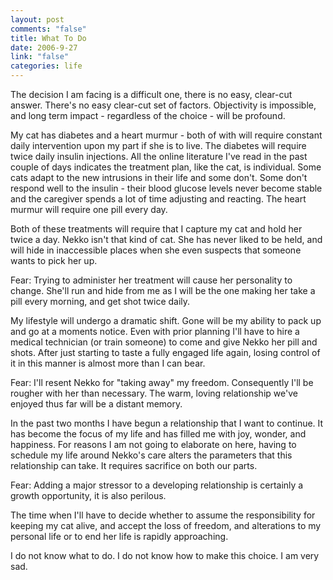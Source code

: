 ```yaml
--- 
layout: post
comments: "false"
title: What To Do
date: 2006-9-27
link: "false"
categories: life
---
```

The decision I am facing is a difficult one, there is no easy, clear-cut answer. There's no easy clear-cut set of factors. Objectivity is impossible, and long term impact - regardless of the choice - will be profound.

My cat has diabetes and a heart murmur - both of with will require constant daily intervention upon my part if she is to live. The diabetes will require twice daily insulin injections. All the online literature I've read in the past couple of days indicates the treatment plan, like the cat, is individual. Some cats adapt to the new intrusions in their life and some don't. Some don't respond well to the insulin - their blood glucose levels never become stable and the caregiver spends a lot of time adjusting and reacting. The heart murmur will require one pill every day.

Both of these treatments will require that I capture my cat and hold her twice a day. Nekko isn't that kind of cat. She has never liked to be held, and will hide in inaccessible places when she even suspects that someone wants to pick her up.

Fear: Trying to administer her treatment will cause her personality to change. She'll run and hide from me as I will be the one making her take a pill every morning, and get shot twice daily.

My lifestyle will undergo a dramatic shift. Gone will be my ability to pack up and go at a moments notice. Even with prior planning I'll have to hire a medical technician (or train someone) to come and give Nekko her pill and shots. After just starting to taste a fully engaged life again, losing control of it in this manner is almost more than I can bear.

Fear: I'll resent Nekko for "taking away" my freedom. Consequently I'll be rougher with her than necessary. The warm, loving relationship we've enjoyed thus far will be a distant memory.

In the past two months I have begun a relationship that I want to continue. It has become the focus of my life and has filled me with joy, wonder, and happiness. For reasons I am not going to elaborate on here, having to schedule my life around Nekko's care alters the parameters that this relationship can take. It requires sacrifice on both our parts.

Fear: Adding a major stressor to a developing relationship is certainly a growth opportunity, it is also perilous.

The time when I'll have to decide whether to assume the responsibility for keeping my cat alive, and accept the loss of freedom, and alterations to my personal life or to end her life is rapidly approaching.

I do not know what to do. I do not know how to make this choice. I am very sad.
